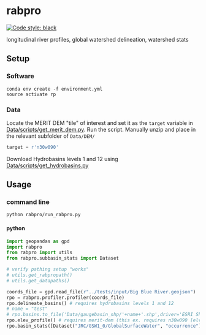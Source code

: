 # rabpro

[![Code style: black](https://img.shields.io/badge/code%20style-black-000000.svg)](https://github.com/psf/black)

longitudinal river profiles, global watershed delineation, watershed stats

## Setup

### Software

```shell
conda env create -f environment.yml
source activate rp
```

### Data

Locate the MERIT DEM "tile" of interest and set it as the `target` variable in [Data/scripts/get_merit_dem.py](Data/scripts/get_merit_dem.py). Run the script. Manually unzip and place in the relevant subfolder of `Data/DEM/`

```python
target = r'n30w090'
```

Download Hydrobasins levels 1 and 12 using [Data/scripts/get_hydrobasins.py](Data/scripts/get_hydrobasins.py)

## Usage

### command line

```shell
python rabpro/run_rabpro.py
```

#### python

```python
import geopandas as gpd
import rabpro
from rabpro import utils
from rabpro.subbasin_stats import Dataset

# verify pathing setup "works"
# utils.get_rabpropath()
# utils.get_datapaths()

coords_file = gpd.read_file(r"../tests/input/Big Blue River.geojson")
rpo = rabpro.profiler.profiler(coords_file)
rpo.delineate_basins() # requires hydrobasins levels 1 and 12
# name = "test"
# rpo.basins.to_file('Data/gaugebasin_shp/'+name+'.shp',driver='ESRI Shapefile')
rpo.elev_profile() # requires merit-dem (this ex. requires n30w090 [elv, fdr, upa, wth])
rpo.basin_stats([Dataset("JRC/GSW1_0/GlobalSurfaceWater", "occurrence")]) # requires Google Earth Engine access
```
